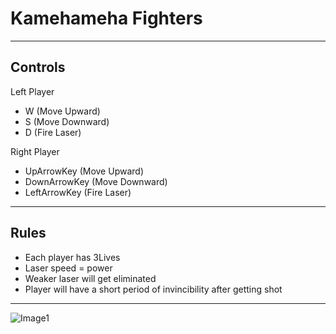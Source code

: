 # Kamehameha Fighters
---
## Controls

Left Player 
- W (Move Upward) 
- S (Move Downward)
- D (Fire Laser)

Right Player
- UpArrowKey (Move Upward) 
- DownArrowKey (Move Downward)
- LeftArrowKey (Fire Laser)

---

## Rules

- Each player has 3Lives
- Laser speed = power
- Weaker laser will get eliminated
- Player will have a short period of invincibility after getting shot

---

![Image1](https://imgur.com/NcXmCdY)



